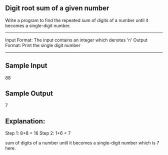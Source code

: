 Digit root sum of a given number
---------------------

Write a program to find the repeated sum of digits of a number until it becomes a single-digit number.

------------------------------------

Input Format:
The input contains an integer which denotes 'n'
Output Format:
Print the single digit number

-------
Sample Input
---------------
88

Sample Output
--------------
7

Explanation:
-----------
Step 1: 8+8 = 16
Step 2: 1+6 = 7

sum of digits of a number until it becomes a single-digit number which is 7 here.

